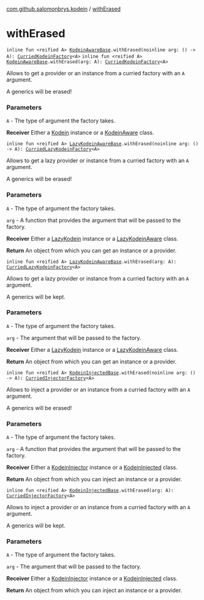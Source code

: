 [com.github.salomonbrys.kodein](index.md) / [withErased](.)

# withErased

`inline fun <reified A> `[`KodeinAwareBase`](-kodein-aware-base/index.md)`.withErased(noinline arg: () -> A): `[`CurriedKodeinFactory`](-curried-kodein-factory/index.md)`<A>`
`inline fun <reified A> `[`KodeinAwareBase`](-kodein-aware-base/index.md)`.withErased(arg: A): `[`CurriedKodeinFactory`](-curried-kodein-factory/index.md)`<A>`

Allows to get a provider or an instance from a curried factory with an `A` argument.

A generics will be erased!

### Parameters

`A` - The type of argument the factory takes.

**Receiver**
Either a [Kodein](-kodein/index.md) instance or a [KodeinAware](-kodein-aware.md) class.

`inline fun <reified A> `[`LazyKodeinAwareBase`](-lazy-kodein-aware-base/index.md)`.withErased(noinline arg: () -> A): `[`CurriedLazyKodeinFactory`](-curried-lazy-kodein-factory/index.md)`<A>`

Allows to get a lazy provider or instance from a curried factory with an `A` argument.

A generics will be erased!

### Parameters

`A` - The type of argument the factory takes.

`arg` - A function that provides the argument that will be passed to the factory.

**Receiver**
Either a [LazyKodein](-lazy-kodein/index.md) instance or a [LazyKodeinAware](-lazy-kodein-aware.md) class.

**Return**
An object from which you can get an instance or a provider.

`inline fun <reified A> `[`LazyKodeinAwareBase`](-lazy-kodein-aware-base/index.md)`.withErased(arg: A): `[`CurriedLazyKodeinFactory`](-curried-lazy-kodein-factory/index.md)`<A>`

Allows to get a lazy provider or instance from a curried factory with an `A` argument.

A generics will be kept.

### Parameters

`A` - The type of argument the factory takes.

`arg` - The argument that will be passed to the factory.

**Receiver**
Either a [LazyKodein](-lazy-kodein/index.md) instance or a [LazyKodeinAware](-lazy-kodein-aware.md) class.

**Return**
An object from which you can get an instance or a provider.

`inline fun <reified A> `[`KodeinInjectedBase`](-kodein-injected-base/index.md)`.withErased(noinline arg: () -> A): `[`CurriedInjectorFactory`](-curried-injector-factory/index.md)`<A>`

Allows to inject a provider or an instance from a curried factory with an `A` argument.

A generics will be erased!

### Parameters

`A` - The type of argument the factory takes.

`arg` - A function that provides the argument that will be passed to the factory.

**Receiver**
Either a [KodeinInjector](-kodein-injector/index.md) instance or a [KodeinInjected](-kodein-injected.md) class.

**Return**
An object from which you can inject an instance or a provider.

`inline fun <reified A> `[`KodeinInjectedBase`](-kodein-injected-base/index.md)`.withErased(arg: A): `[`CurriedInjectorFactory`](-curried-injector-factory/index.md)`<A>`

Allows to inject a provider or an instance from a curried factory with an `A` argument.

A generics will be kept.

### Parameters

`A` - The type of argument the factory takes.

`arg` - The argument that will be passed to the factory.

**Receiver**
Either a [KodeinInjector](-kodein-injector/index.md) instance or a [KodeinInjected](-kodein-injected.md) class.

**Return**
An object from which you can inject an instance or a provider.

